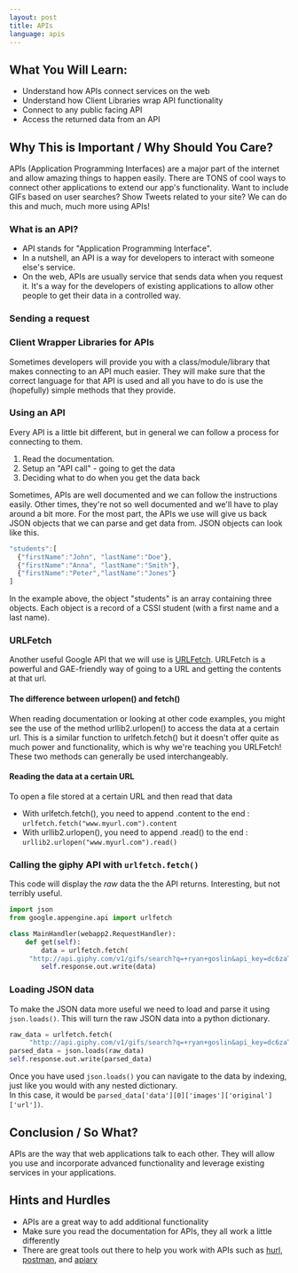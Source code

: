 ```yaml
---
layout: post
title: APIs
language: apis
---
```


##  What You Will Learn:
+ Understand how APIs connect services on the web
+ Understand how Client Libraries wrap API functionality
+ Connect to any public facing API
+ Access the returned data from an API

##  Why This is Important / Why Should You Care?
APIs (Application Programming Interfaces) are a major part of the internet and allow amazing things to happen easily. There are TONS of cool ways to connect other applications to extend our app's functionality. Want to include GIFs based on user searches? Show Tweets related to your site? We can do this and much, much more using APIs!

###  What is an API?

+ API stands for "Application Programming Interface".
+ In a nutshell, an API is a way for developers to interact with someone else's service.
+ On the web, APIs are usually service that sends data when you request it. It's a way for the developers of existing applications to allow other people to get their data in a controlled way.

### Sending a request




###  Client Wrapper Libraries for APIs
Sometimes developers will provide you with a class/module/library that makes connecting to an API much easier.  They will make sure that the correct language for that API is used and all you have to do is use the (hopefully) simple methods that they provide.  

###  Using an API
Every API is a little bit different, but in general we can follow a process for connecting to them.

1. Read the documentation.
2. Setup an "API call" - going to get the data
3. Deciding what to do when you get the data back

Sometimes, APIs are well documented and we can follow the instructions easily. Other times, they're not so well documented and we'll have to play around a bit more. For the most part, the APIs we use will give us back JSON objects that we can parse and get data from. JSON objects can look like this.

```javascript
"students":[
  {"firstName":"John", "lastName":"Doe"},
  {"firstName":"Anna", "lastName":"Smith"},
  {"firstName":"Peter","lastName":"Jones"}
]
```

In the example above, the object "students" is an array containing three objects. Each object is a record of a CSSI student (with a first name and a last name).

###  URLFetch
Another useful Google API that we will use is [URLFetch](https://cloud.google.com/appengine/docs/python/urlfetch/). URLFetch is a powerful and GAE-friendly way of going to a URL and getting the contents at that url.

#### The difference between urlopen() and fetch()
When reading documentation or looking at other code examples, you might see the use of the method urllib2.urlopen() to access the data at a certain url. This is a similar function to urlfetch.fetch() but it doesn't offer quite as much power and functionality, which is why we're teaching you URLFetch! These two methods can generally be used interchangeably.

####  Reading the data at a certain URL
To open a file stored at a certain URL and then read that data
* With urlfetch.fetch(), you need to append .content to the end : `urlfetch.fetch("www.myurl.com").content`
* With urllib2.urlopen(), you need to append .read() to the end : `urllib2.urlopen("www.myurl.com").read()`

###  Calling the giphy API with `urlfetch.fetch()`

This code will display the *raw* data the the API returns. Interesting, but not terribly useful.

```python
import json
from google.appengine.api import urlfetch

class MainHandler(webapp2.RequestHandler):
    def get(self):
        data = urlfetch.fetch(
     "http://api.giphy.com/v1/gifs/search?q=+ryan+goslin&api_key=dc6zaTOxFJmzC&limit=10").content
        self.response.out.write(data)
```

###  Loading JSON data

To make the JSON data more useful we need to load and parse it using `json.loads()`. This will turn the raw JSON data into a python dictionary.

```python
raw_data = urlfetch.fetch(
     "http://api.giphy.com/v1/gifs/search?q=+ryan+goslin&api_key=dc6zaTOxFJmzC&limit=10").content
parsed_data = json.loads(raw_data)
self.response.out.write(parsed_data)
```

Once you have used `json.loads()` you can navigate to the data by indexing, just like you would with any nested dictionary.  
In this case, it would be `parsed_data['data'][0]['images']['original']['url'])`.

##  Conclusion / So What?

APIs are the way that web applications talk to each other. They will allow you use and incorporate advanced functionality and leverage existing services in your applications.

##  Hints and Hurdles

+ APIs are a great way to add additional functionality
+ Make sure you read the documentation for APIs, they all work a little differently
+ There are great tools out there to help you work with APIs such as [hurl](https://www.hurl.it/), [postman](https://www.getpostman.com/), and [apiary](https://apiary.io/)
